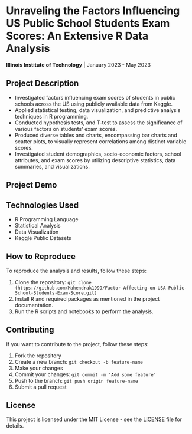 <!DOCTYPE html>
<html>
<head>
  
</head>
<body>
  <h1>Unraveling the Factors Influencing US Public School Students Exam Scores: An Extensive R Data Analysis</h1>
  
  <p><strong>Illinois Institute of Technology</strong> | January 2023 - May 2023</p>
  
  <h2>Project Description</h2>
  <ul>
    <li>Investigated factors influencing exam scores of students in public schools across the US using publicly available data from Kaggle.</li>
    <li>Applied statistical testing, data visualization, and predictive analysis techniques in R programming.</li>
    <li>Conducted hypothesis tests, and T-test to assess the significance of various factors on students' exam scores.</li>
    <li>Produced diverse tables and charts, encompassing bar charts and scatter plots, to visually represent correlations among distinct variable scores.</li>
    <li>Investigated student demographics, socio-economic factors, school attributes, and exam scores by utilizing descriptive statistics, data summaries, and visualizations.</li>
  </ul>
  
  <h2>Project Demo</h2>
  <!-- Add a link to a demo or relevant screenshots if available -->
  
  <h2>Technologies Used</h2>
  <ul>
    <li>R Programming Language</li>
    <li>Statistical Analysis</li>
    <li>Data Visualization</li>
    <li>Kaggle Public Datasets</li>
  </ul>
  
  <h2>How to Reproduce</h2>
  <p>To reproduce the analysis and results, follow these steps:</p>
  <ol>
    <li>Clone the repository: <code>git clone (https://github.com/Mahendrak1999/Factor-Affecting-on-USA-Public-School-Students-Exam-Score.git)</code></li>
    <li>Install R and required packages as mentioned in the project documentation.</li>
    <li>Run the R scripts and notebooks to perform the analysis.</li>
  </ol>
  
  <h2>Contributing</h2>
  <p>If you want to contribute to the project, follow these steps:</p>
  <ol>
    <li>Fork the repository</li>
    <li>Create a new branch: <code>git checkout -b feature-name</code></li>
    <li>Make your changes</li>
    <li>Commit your changes: <code>git commit -m 'Add some feature'</code></li>
    <li>Push to the branch: <code>git push origin feature-name</code></li>
    <li>Submit a pull request</li>
  </ol>
  
  <h2>License</h2>
  <p>This project is licensed under the MIT License - see the <a href="LICENSE">LICENSE</a> file for details.</p>
</body>
</html>

